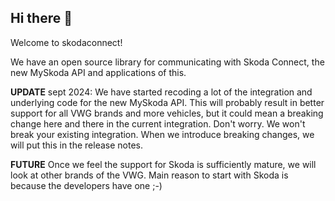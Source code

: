 ## Hi there 👋

Welcome to skodaconnect!

We have an open source library for communicating with Skoda Connect, the new MySkoda API and applications of this.

**UPDATE** sept 2024: We have started recoding a lot of the integration and underlying code for the new MySkoda API. This will probably result in better support for all VWG brands and more vehicles, but it could mean a breaking change here and there in the current integration. Don't worry. We won't break your existing integration. When we introduce breaking changes, we will put this in the release notes.

**FUTURE** Once we feel the support for Skoda is sufficiently mature, we will look at other brands of the VWG. Main reason to start with Skoda is because the developers have one ;-)
